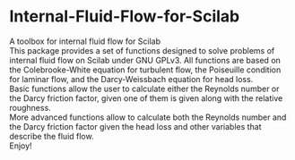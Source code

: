 # Internal-Fluid-Flow-for-Scilab
A toolbox for internal fluid flow for Scilab</br>
This package provides a set of functions 
designed to solve problems of internal fluid flow 
on Scilab under GNU GPLv3. All functions are based 
on the Colebrooke-White equation for turbulent flow, 
the Poiseuille condition for laminar flow, 
and the Darcy-Weissbach equation for head loss.</br>
Basic functions allow the user to calculate either 
the Reynolds number or the Darcy friction factor, 
given one of them is given along with 
the relative roughness.</br>
More advanced functions allow 
to calculate both the Reynolds number and 
the Darcy friction factor given the head loss and 
other variables that describe the fluid flow.</br>
Enjoy!

